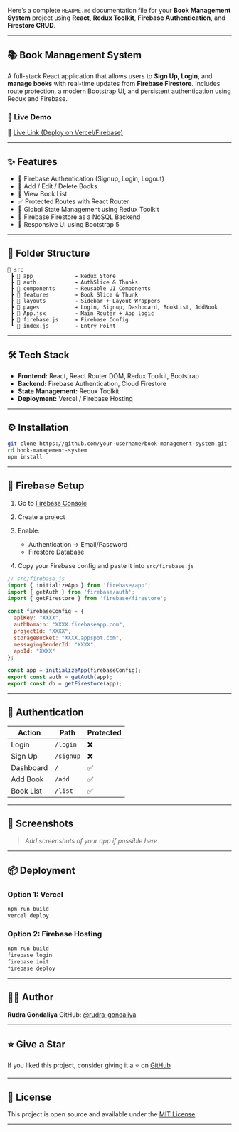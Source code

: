 Here’s a complete `README.md` documentation file for your **Book Management System** project using **React**, **Redux Toolkit**, **Firebase Authentication**, and **Firestore CRUD**.

---

## 📚 Book Management System

A full-stack React application that allows users to **Sign Up, Login**, and **manage books** with real-time updates from **Firebase Firestore**. Includes route protection, a modern Bootstrap UI, and persistent authentication using Redux and Firebase.

### 🚀 Live Demo

🔗 [Live Link (Deploy on Vercel/Firebase)](https://bookstore-project-iota-mauve.vercel.app/)



---

## ✨ Features

* 🔐 Firebase Authentication (Signup, Login, Logout)
* 📘 Add / Edit / Delete Books
* 📄 View Book List
* ✅ Protected Routes with React Router
* 🧠 Global State Management using Redux Toolkit
* 📁 Firebase Firestore as a NoSQL Backend
* 🎨 Responsive UI using Bootstrap 5

---

## 📂 Folder Structure

```
📁 src
 ┣ 📁 app             → Redux Store
 ┣ 📁 auth            → AuthSlice & Thunks
 ┣ 📁 components      → Reusable UI Components
 ┣ 📁 features        → Book Slice & Thunk
 ┣ 📁 layouts         → Sidebar + Layout Wrappers
 ┣ 📁 pages           → Login, Signup, Dashboard, BookList, AddBook
 ┣ 📄 App.jsx         → Main Router + App logic
 ┣ 📄 firebase.js     → Firebase Config
 ┗ 📄 index.js        → Entry Point
```

---

## 🛠️ Tech Stack

* **Frontend:** React, React Router DOM, Redux Toolkit, Bootstrap
* **Backend:** Firebase Authentication, Cloud Firestore
* **State Management:** Redux Toolkit
* **Deployment:** Vercel / Firebase Hosting

---

## ⚙️ Installation

```bash
git clone https://github.com/your-username/book-management-system.git
cd book-management-system
npm install
```

---

## 🔑 Firebase Setup

1. Go to [Firebase Console](https://console.firebase.google.com/)
2. Create a project
3. Enable:

   * Authentication → Email/Password
   * Firestore Database
4. Copy your Firebase config and paste it into `src/firebase.js`

```js
// src/firebase.js
import { initializeApp } from 'firebase/app';
import { getAuth } from 'firebase/auth';
import { getFirestore } from 'firebase/firestore';

const firebaseConfig = {
  apiKey: "XXXX",
  authDomain: "XXXX.firebaseapp.com",
  projectId: "XXXX",
  storageBucket: "XXXX.appspot.com",
  messagingSenderId: "XXXX",
  appId: "XXXX"
};

const app = initializeApp(firebaseConfig);
export const auth = getAuth(app);
export const db = getFirestore(app);
```

---

## 🔐 Authentication

| Action    | Path      | Protected |
| --------- | --------- | --------- |
| Login     | `/login`  | ❌         |
| Sign Up   | `/signup` | ❌         |
| Dashboard | `/`       | ✅         |
| Add Book  | `/add`    | ✅         |
| Book List | `/list`   | ✅         |

---

## 📸 Screenshots

> *Add screenshots of your app if possible here*

---

## 📦 Deployment

### Option 1: Vercel

```bash
npm run build
vercel deploy
```

### Option 2: Firebase Hosting

```bash
npm run build
firebase login
firebase init
firebase deploy
```

---

## 🙋‍♂️ Author

**Rudra Gondaliya**
GitHub: [@rudra-gondaliya](https://github.com/rudra-gondaliya)

---

## ⭐️ Give a Star

If you liked this project, consider giving it a ⭐️ on [GitHub](https://github.com/your-username/book-management-system)

---

## 📎 License

This project is open source and available under the [MIT License](LICENSE).

---

